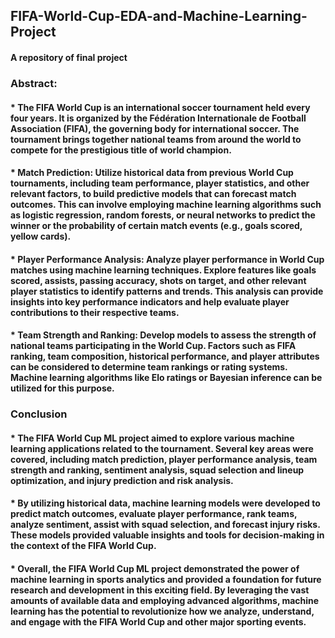 ## FIFA-World-Cup-EDA-and-Machine-Learning-Project
#### A repository of final project

### Abstract:
#### * The FIFA World Cup is an international soccer tournament held every four years. It is organized by the Fédération Internationale de Football Association (FIFA), the governing body for international soccer. The tournament brings together national teams from around the world to compete for the prestigious title of world champion.

#### * Match Prediction: Utilize historical data from previous World Cup tournaments, including team performance, player statistics, and other relevant factors, to build predictive models that can forecast match outcomes. This can involve employing machine learning algorithms such as logistic regression, random forests, or neural networks to predict the winner or the probability of certain match events (e.g., goals scored, yellow cards).

#### * Player Performance Analysis: Analyze player performance in World Cup matches using machine learning techniques. Explore features like goals scored, assists, passing accuracy, shots on target, and other relevant player statistics to identify patterns and trends. This analysis can provide insights into key performance indicators and help evaluate player contributions to their respective teams.

#### * Team Strength and Ranking: Develop models to assess the strength of national teams participating in the World Cup. Factors such as FIFA ranking, team composition, historical performance, and player attributes can be considered to determine team rankings or rating systems. Machine learning algorithms like Elo ratings or Bayesian inference can be utilized for this purpose.

### Conclusion

#### * The FIFA World Cup ML project aimed to explore various machine learning applications related to the tournament. Several key areas were covered, including match prediction, player performance analysis, team strength and ranking, sentiment analysis, squad selection and lineup optimization, and injury prediction and risk analysis.

#### * By utilizing historical data, machine learning models were developed to predict match outcomes, evaluate player performance, rank teams, analyze sentiment, assist with squad selection, and forecast injury risks. These models provided valuable insights and tools for decision-making in the context of the FIFA World Cup.

#### * Overall, the FIFA World Cup ML project demonstrated the power of machine learning in sports analytics and provided a foundation for future research and development in this exciting field. By leveraging the vast amounts of available data and employing advanced algorithms, machine learning has the potential to revolutionize how we analyze, understand, and engage with the FIFA World Cup and other major sporting events.
